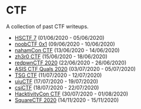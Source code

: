 # CTF
A collection of past CTF writeups.

* [HSCTF 7](./HSCTF7) (01/06/2020 - 05/06/2020)
* [noobCTF 0x1](./noobCTF%200x1) (09/06/2020 - 10/06/2020)
* [nahamCon CTF](./nahamCon%20CTF) (13/06/2020 - 14/06/2020)
* [zh3r0 CTF](./zh3r0%20CTF) (15/06/2020 - 18/06/2020)
* [redpwnCTF 2020](./redpwnCTF%202020) (22/06/2020 - 26/06/2020)
* [ASIS CTF Quals 2020](./Asis%20CTF%20Quals%202020) (03/07/2020 - 05/07/2020)
* [TSG CTF](./TSG%20CTF) (11/07/2020 - 12/07/2020)
* [uiuCTF](./uiuCTF) (17/07/2020 - 19/07/2020)
* [csiCTF](./csiCTF) (18/07/2020 - 22/07/2020)
* [HacktivityCon CTF](./2020-Hacktivity-Con) (30/07/2020 - 01/08/2020)
* [SquareCTF 2020](./2020-SquareCTF) (14/11/2020 - 15/11/2020)